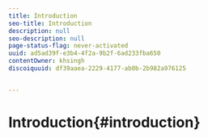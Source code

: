 ```yaml
---
title: Introduction
seo-title: Introduction
description: null
seo-description: null
page-status-flag: never-activated
uuid: ad5ad39f-e3b4-4f2a-9b2f-6ad233fba650
contentOwner: khsingh
discoiquuid: df39aaea-2229-4177-ab0b-2b982a976125


---
```


# Introduction{#introduction}

